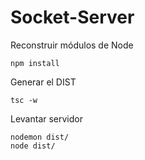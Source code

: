 

# Socket-Server

Reconstruir módulos de Node
```
npm install
```

Generar el DIST
```
tsc -w
```

Levantar servidor
```
nodemon dist/
node dist/
```